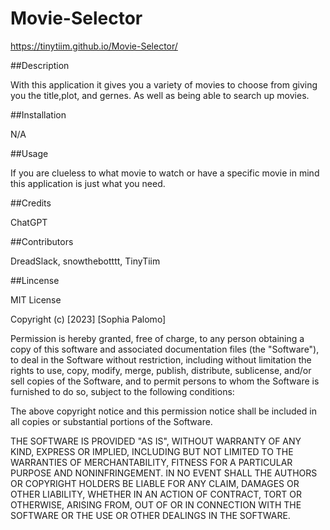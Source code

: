 # Movie-Selector

https://tinytiim.github.io/Movie-Selector/

##Description

With this application it gives you a variety of movies to choose from giving you the title,plot, and gernes. As well as being able to search up movies.

##Installation

N/A

##Usage

If you are clueless to what movie to watch or have a specific movie in mind this application is just what you need.

##Credits

ChatGPT

##Contributors

DreadSlack,
snowthebotttt,
TinyTiim

##Lincense

MIT License

Copyright (c) [2023] [Sophia Palomo]

Permission is hereby granted, free of charge, to any person obtaining a copy of this software and associated documentation files (the "Software"), to deal in the Software without restriction, including without limitation the rights to use, copy, modify, merge, publish, distribute, sublicense, and/or sell copies of the Software, and to permit persons to whom the Software is furnished to do so, subject to the following conditions:

The above copyright notice and this permission notice shall be included in all copies or substantial portions of the Software.

THE SOFTWARE IS PROVIDED "AS IS", WITHOUT WARRANTY OF ANY KIND, EXPRESS OR IMPLIED, INCLUDING BUT NOT LIMITED TO THE WARRANTIES OF MERCHANTABILITY, FITNESS FOR A PARTICULAR PURPOSE AND NONINFRINGEMENT. IN NO EVENT SHALL THE AUTHORS OR COPYRIGHT HOLDERS BE LIABLE FOR ANY CLAIM, DAMAGES OR OTHER LIABILITY, WHETHER IN AN ACTION OF CONTRACT, TORT OR OTHERWISE, ARISING FROM, OUT OF OR IN CONNECTION WITH THE SOFTWARE OR THE USE OR OTHER DEALINGS IN THE SOFTWARE.

